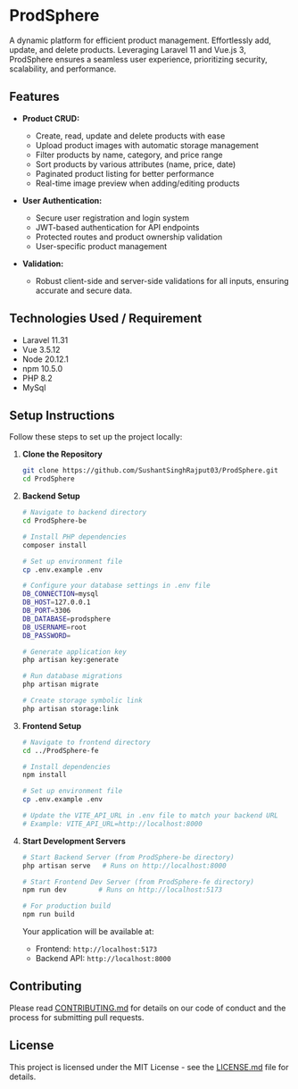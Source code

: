 # ProdSphere
A dynamic platform for efficient product management. Effortlessly add, update, and delete products. Leveraging Laravel 11 and Vue.js 3, ProdSphere ensures a seamless user experience, prioritizing security, scalability, and performance.

## Features

- **Product CRUD:**
  - Create, read, update and delete products with ease
  - Upload product images with automatic storage management
  - Filter products by name, category, and price range
  - Sort products by various attributes (name, price, date)
  - Paginated product listing for better performance
  - Real-time image preview when adding/editing products

- **User Authentication:**
  - Secure user registration and login system
  - JWT-based authentication for API endpoints
  - Protected routes and product ownership validation
  - User-specific product management

- **Validation:**
  - Robust client-side and server-side validations for all inputs, ensuring accurate and secure data.


## Technologies Used / Requirement

- Laravel 11.31
- Vue 3.5.12
- Node 20.12.1
- npm 10.5.0
- PHP 8.2
- MySql

## Setup Instructions

Follow these steps to set up the project locally:

1. **Clone the Repository**
   ```bash
   git clone https://github.com/SushantSinghRajput03/ProdSphere.git
   cd ProdSphere
   ```
2. **Backend Setup**
   ```bash
   # Navigate to backend directory
   cd ProdSphere-be

   # Install PHP dependencies
   composer install

   # Set up environment file
   cp .env.example .env

   # Configure your database settings in .env file
   DB_CONNECTION=mysql
   DB_HOST=127.0.0.1
   DB_PORT=3306
   DB_DATABASE=prodsphere
   DB_USERNAME=root
   DB_PASSWORD=

   # Generate application key
   php artisan key:generate

   # Run database migrations
   php artisan migrate

   # Create storage symbolic link
   php artisan storage:link
   ```

3. **Frontend Setup**
   ```bash
   # Navigate to frontend directory
   cd ../ProdSphere-fe

   # Install dependencies
   npm install
   
   # Set up environment file
   cp .env.example .env
   
   # Update the VITE_API_URL in .env file to match your backend URL
   # Example: VITE_API_URL=http://localhost:8000
   ```

4. **Start Development Servers**
   ```bash
   # Start Backend Server (from ProdSphere-be directory)
   php artisan serve   # Runs on http://localhost:8000

   # Start Frontend Dev Server (from ProdSphere-fe directory)
   npm run dev        # Runs on http://localhost:5173
   
   # For production build
   npm run build
   ```

   Your application will be available at:
   - Frontend: `http://localhost:5173`
   - Backend API: `http://localhost:8000`

## Contributing

Please read [CONTRIBUTING.md](CONTRIBUTING.md) for details on our code of conduct and the process for submitting pull requests.

## License

This project is licensed under the MIT License - see the [LICENSE.md](LICENSE.md) file for details.